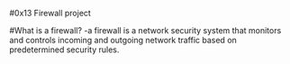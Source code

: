 #0x13 Firewall project

#What is a firewall?
-a firewall is a network security system that monitors and controls incoming and outgoing network traffic based on predetermined security rules.

